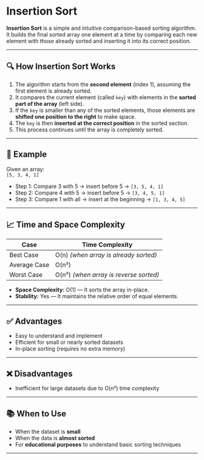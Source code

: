 # Insertion Sort

**Insertion Sort** is a simple and intuitive comparison-based sorting algorithm. It builds the final sorted array one element at a time by comparing each new element with those already sorted and inserting it into its correct position.

---

## 🔍 How Insertion Sort Works

1. The algorithm starts from the **second element** (index 1), assuming the first element is already sorted.
2. It compares the current element (called `key`) with elements in the **sorted part of the array** (left side).
3. If the `key` is smaller than any of the sorted elements, those elements are **shifted one position to the right** to make space.
4. The `key` is then **inserted at the correct position** in the sorted section.
5. This process continues until the array is completely sorted.

---

## 📌 Example

Given an array:  
`[5, 3, 4, 1]`

- Step 1: Compare 3 with 5 → insert before 5 → `[3, 5, 4, 1]`  
- Step 2: Compare 4 with 5 → insert before 5 → `[3, 4, 5, 1]`  
- Step 3: Compare 1 with all → insert at the beginning → `[1, 3, 4, 5]`

---

## 📈 Time and Space Complexity

| Case        | Time Complexity |
|-------------|-----------------|
| Best Case   | O(n) *(when array is already sorted)* |
| Average Case| O(n²)           |
| Worst Case  | O(n²) *(when array is reverse sorted)* |

- **Space Complexity:** O(1) — It sorts the array in-place.
- **Stability:** Yes — It maintains the relative order of equal elements.

---

## ✅ Advantages

- Easy to understand and implement
- Efficient for small or nearly sorted datasets
- In-place sorting (requires no extra memory)

---

## ❌ Disadvantages

- Inefficient for large datasets due to O(n²) time complexity

---

## 📚 When to Use

- When the dataset is **small**
- When the data is **almost sorted**
- For **educational purposes** to understand basic sorting techniques

---
